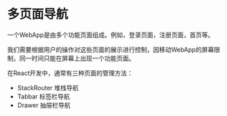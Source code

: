 # 多页面导航

一个WebApp是由多个功能页面组成。例如，登录页面，注册页面，首页等。

我们需要根据用户的操作对这些页面的展示进行控制，因移动WebApp的屏幕限制，同一时间只能在屏幕上出现一个功能页面。

在React开发中，通常有三种页面的管理方法：

* StackRouter 堆栈导航
* Tabbar 标签栏导航
* Drawer 抽屉栏导航

